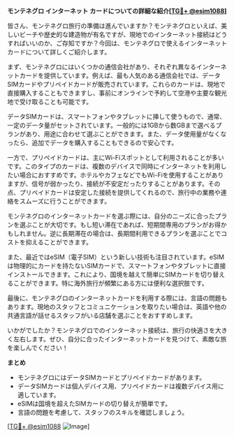**モンテネグロ インターネット カードについての詳細な紹介[[TG💪+ @esim1088](https://t.me/s/esim1088)]**

皆さん、モンテネグロ旅行の準備は進んでいますか？モンテネグロといえば、美しいビーチや歴史的な建造物が有名ですが、現地でのインターネット接続はどうすればいいのか、ご存知ですか？今回は、モンテネグロで使えるインターネットカードについて詳しくご紹介します。

まず、モンテネグロにはいくつかの通信会社があり、それぞれ異なるインターネットカードを提供しています。例えば、最も人気のある通信会社では、データSIMカードやプリペイドカードが販売されています。これらのカードは、現地で直接購入することもできますし、事前にオンラインで予約して空港や主要な観光地で受け取ることも可能です。

データSIMカードは、スマートフォンやタブレットに挿して使うもので、通常、一定のデータ量がセットされています。一般的には1GBから数GBまで選べるプランがあり、用途に合わせて選ぶことができます。また、データ使用量がなくなったら、追加でデータを購入することもできるので安心です。

一方で、プリペイドカードは、主にWi-Fiスポットとして利用されることが多いです。このタイプのカードは、複数のデバイスで同時にインターネットを利用したい場合におすすめです。ホテルやカフェなどでもWi-Fiを使用することがありますが、信号が弱かったり、接続が不安定だったりすることがあります。その点、プリペイドカードは安定した接続を提供してくれるので、旅行中の業務や連絡をスムーズに行うことができます。

モンテネグロのインターネットカードを選ぶ際には、自分のニーズに合ったプランを選ぶことが大切です。もし短い滞在であれば、短期間専用のプランがお得かもしれません。逆に長期滞在の場合は、長期間利用できるプランを選ぶことでコストを抑えることができます。

また、最近ではeSIM（電子SIM）という新しい技術も注目されています。eSIMは物理的にカードを持たないSIMカードで、スマートフォンやタブレットに直接インストールできます。これにより、国境を越えて簡単にSIMカードを切り替えることができます。特に海外旅行が頻繁にある方には便利な選択肢です。

最後に、モンテネグロのインターネットカードを利用する際には、言語の問題もあります。現地のスタッフとコミュニケーションを取りたい場合は、英語や他の共通言語が話せるスタッフがいる店舗を選ぶことをおすすめします。

いかがでしたか？モンテネグロでのインターネット接続は、旅行の快適さを大きく左右します。ぜひ、自分に合ったインターネットカードを見つけて、素敵な旅を楽しんでください！

**まとめ**
- モンテネグロにはデータSIMカードとプリペイドカードがあります。
- データSIMカードは個人デバイス用、プリペイドカードは複数デバイス用に適しています。
- eSIMは国境を超えたSIMカードの切り替えが簡単です。
- 言語の問題を考慮して、スタッフのスキルを確認しましょう。

[[TG💪+ @esim1088](https://t.me/s/esim1088) ![Image](https://i.postimg.cc/Y0z9fWf4/image.png)]